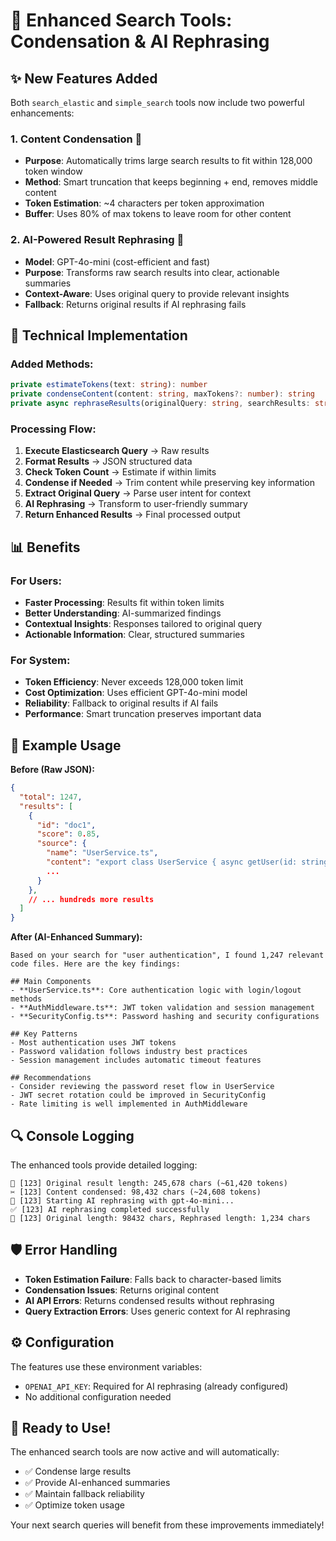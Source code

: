# 🚀 Enhanced Search Tools: Condensation & AI Rephrasing

## ✨ New Features Added

Both `search_elastic` and `simple_search` tools now include two powerful enhancements:

### 1. **Content Condensation** 📏
- **Purpose**: Automatically trims large search results to fit within 128,000 token window
- **Method**: Smart truncation that keeps beginning + end, removes middle content
- **Token Estimation**: ~4 characters per token approximation
- **Buffer**: Uses 80% of max tokens to leave room for other content

### 2. **AI-Powered Result Rephrasing** 🤖
- **Model**: GPT-4o-mini (cost-efficient and fast)
- **Purpose**: Transforms raw search results into clear, actionable summaries
- **Context-Aware**: Uses original query to provide relevant insights
- **Fallback**: Returns original results if AI rephrasing fails

## 🔧 Technical Implementation

### Added Methods:
```typescript
private estimateTokens(text: string): number
private condenseContent(content: string, maxTokens?: number): string
private async rephraseResults(originalQuery: string, searchResults: string, executionId: number): Promise<string>
```

### Processing Flow:
1. **Execute Elasticsearch Query** → Raw results
2. **Format Results** → JSON structured data
3. **Check Token Count** → Estimate if within limits
4. **Condense if Needed** → Trim content while preserving key information
5. **Extract Original Query** → Parse user intent for context
6. **AI Rephrasing** → Transform to user-friendly summary
7. **Return Enhanced Results** → Final processed output

## 📊 Benefits

### **For Users:**
- **Faster Processing**: Results fit within token limits
- **Better Understanding**: AI-summarized findings
- **Contextual Insights**: Responses tailored to original query
- **Actionable Information**: Clear, structured summaries

### **For System:**
- **Token Efficiency**: Never exceeds 128,000 token limit  
- **Cost Optimization**: Uses efficient GPT-4o-mini model
- **Reliability**: Fallback to original results if AI fails
- **Performance**: Smart truncation preserves important data

## 🎯 Example Usage

**Before (Raw JSON):**
```json
{
  "total": 1247,
  "results": [
    {
      "id": "doc1",
      "score": 0.85,
      "source": {
        "name": "UserService.ts",
        "content": "export class UserService { async getUser(id: string)...",
        ...
      }
    },
    // ... hundreds more results
  ]
}
```

**After (AI-Enhanced Summary):**
```
Based on your search for "user authentication", I found 1,247 relevant code files. Here are the key findings:

## Main Components
- **UserService.ts**: Core authentication logic with login/logout methods
- **AuthMiddleware.ts**: JWT token validation and session management  
- **SecurityConfig.ts**: Password hashing and security configurations

## Key Patterns
- Most authentication uses JWT tokens
- Password validation follows industry best practices
- Session management includes automatic timeout features

## Recommendations
- Consider reviewing the password reset flow in UserService
- JWT secret rotation could be improved in SecurityConfig
- Rate limiting is well implemented in AuthMiddleware
```

## 🔍 Console Logging

The enhanced tools provide detailed logging:
```
📏 [123] Original result length: 245,678 chars (~61,420 tokens)
✂️ [123] Content condensed: 98,432 chars (~24,608 tokens)
🤖 [123] Starting AI rephrasing with gpt-4o-mini...
✅ [123] AI rephrasing completed successfully
📏 [123] Original length: 98432 chars, Rephrased length: 1,234 chars
```

## 🛡️ Error Handling

- **Token Estimation Failure**: Falls back to character-based limits
- **Condensation Issues**: Returns original content
- **AI API Errors**: Returns condensed results without rephrasing
- **Query Extraction Errors**: Uses generic context for AI rephrasing

## ⚙️ Configuration

The features use these environment variables:
- `OPENAI_API_KEY`: Required for AI rephrasing (already configured)
- No additional configuration needed

## 🎉 Ready to Use!

The enhanced search tools are now active and will automatically:
- ✅ Condense large results
- ✅ Provide AI-enhanced summaries  
- ✅ Maintain fallback reliability
- ✅ Optimize token usage

Your next search queries will benefit from these improvements immediately!
